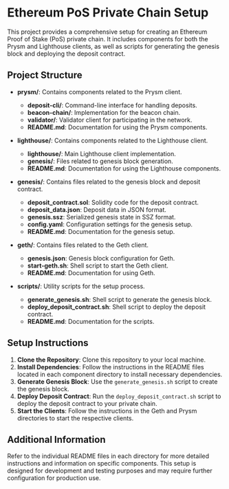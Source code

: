 # Ethereum PoS Private Chain Setup

This project provides a comprehensive setup for creating an Ethereum Proof of Stake (PoS) private chain. It includes components for both the Prysm and Lighthouse clients, as well as scripts for generating the genesis block and deploying the deposit contract.

## Project Structure

- **prysm/**: Contains components related to the Prysm client.
  - **deposit-cli/**: Command-line interface for handling deposits.
  - **beacon-chain/**: Implementation for the beacon chain.
  - **validator/**: Validator client for participating in the network.
  - **README.md**: Documentation for using the Prysm components.

- **lighthouse/**: Contains components related to the Lighthouse client.
  - **lighthouse/**: Main Lighthouse client implementation.
  - **genesis/**: Files related to genesis block generation.
  - **README.md**: Documentation for using the Lighthouse components.

- **genesis/**: Contains files related to the genesis block and deposit contract.
  - **deposit_contract.sol**: Solidity code for the deposit contract.
  - **deposit_data.json**: Deposit data in JSON format.
  - **genesis.ssz**: Serialized genesis state in SSZ format.
  - **config.yaml**: Configuration settings for the genesis setup.
  - **README.md**: Documentation for the genesis setup.

- **geth/**: Contains files related to the Geth client.
  - **genesis.json**: Genesis block configuration for Geth.
  - **start-geth.sh**: Shell script to start the Geth client.
  - **README.md**: Documentation for using Geth.

- **scripts/**: Utility scripts for the setup process.
  - **generate_genesis.sh**: Shell script to generate the genesis block.
  - **deploy_deposit_contract.sh**: Shell script to deploy the deposit contract.
  - **README.md**: Documentation for the scripts.

## Setup Instructions

1. **Clone the Repository**: Clone this repository to your local machine.
2. **Install Dependencies**: Follow the instructions in the README files located in each component directory to install necessary dependencies.
3. **Generate Genesis Block**: Use the `generate_genesis.sh` script to create the genesis block.
4. **Deploy Deposit Contract**: Run the `deploy_deposit_contract.sh` script to deploy the deposit contract to your private chain.
5. **Start the Clients**: Follow the instructions in the Geth and Prysm directories to start the respective clients.

## Additional Information

Refer to the individual README files in each directory for more detailed instructions and information on specific components. This setup is designed for development and testing purposes and may require further configuration for production use.